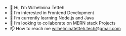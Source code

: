 - 👋 Hi, I’m  Wilhelmina Tetteh
- 👀 I’m interested in Frontend Development 
- 🌱 I’m currently learning Node.js and Java
- 💞️ I’m looking to collaborate on MERN stack Projects
- 📫 How to reach me wilhelminatetteh.tech@gmail.com

<!---
WilhelminaTetteh/WilhelminaTetteh is a ✨ special ✨ repository because its `README.md` (this file) appears on your GitHub profile.
You can click the Preview link to take a look at your changes.
--->
